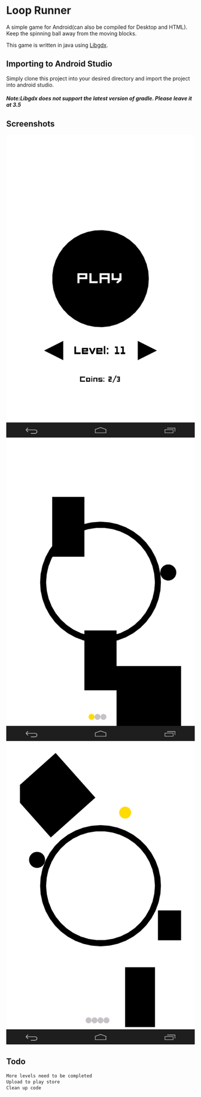 # Loop Runner
A simple game for Android(can also be compiled for Desktop and HTML). 
Keep the spinning ball away from the moving blocks.

This game is written in java using [Libgdx]("https://libgdx.badlogicgames.com/").
## Importing to Android Studio
Simply clone this project into your desired directory and import the project into android studio.
##### Note:Libgdx does not support the latest version of gradle. Please leave it at 3.5
## Screenshots
![Image](img/screenshot1.png?raw=true)
![Image](img/screenshot2.png?raw=true)
![Image](img/screenshot3.png?raw=true)
## Todo
	More levels need to be completed
	Upload to play store
	Clean up code
